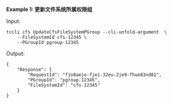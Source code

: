 **Example 1: 更新文件系统所属权限组**



Input: 

```
tccli cfs UpdateCfsFileSystemPGroup --cli-unfold-argument  \
    --FileSystemId cfs-12345 \
    --PGroupId pgroup-12345
```

Output: 
```
{
    "Response": {
        "RequestId": "fjo8aejo-fjei-32eu-2je9-fhue83nd81",
        "PGroupId": "pgroup-12345",
        "FileSystemId": "cfs-12345"
    }
}
```

